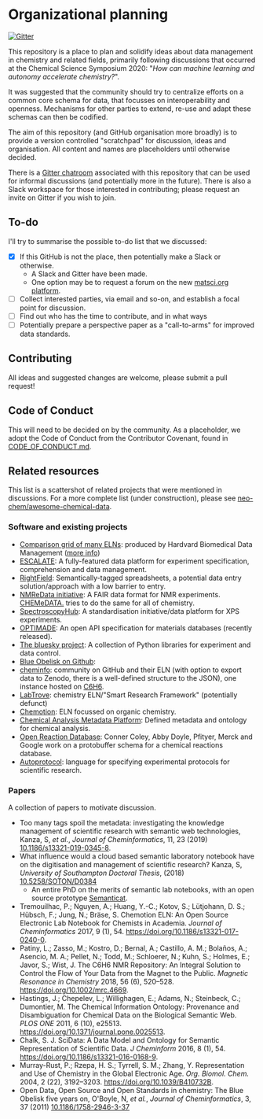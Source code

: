 # Organizational planning

[![Gitter](https://img.shields.io/gitter/room/neo-chem/org)](https://gitter.im/neo-chem-organising/community)

This repository is a place to plan and solidify ideas about data management in chemistry and related fields, primarily following discussions that occurred at the Chemical Science Symposium 2020: "_How can machine learning and autonomy accelerate chemistry?_".

It was suggested that the community should try to centralize efforts on a common core schema for data, that focusses on interoperability and openness. Mechanisms for other parties to extend, re-use and adapt these schemas can then be codified.

The aim of this repository (and GitHub organisation more broadly) is to provide a version controlled "scratchpad" for discussion, ideas and organisation.
All content and names are placeholders until otherwise decided.

There is a [Gitter chatroom](https://gitter.im/neo-chem-organising/community) associated with this repository that can be used for informal discussions (and potentially more in the future). There is also a Slack workspace for those interested in contributing; please request an invite on Gitter if you wish to join.

## To-do

I'll try to summarise the possible to-do list that we discussed:

- [X] If this GitHub is not the place, then potentially make a Slack or otherwise.
    - A Slack and Gitter have been made.
    - One option may be to request a forum on the new [matsci.org platform](https://matsci.org/).
- [ ] Collect interested parties, via email and so-on, and establish a focal point for discussion.
- [ ] Find out who has the time to contribute, and in what ways
- [ ] Potentially prepare a perspective paper as a "call-to-arms" for improved data standards.

## Contributing

All ideas and suggested changes are welcome, please submit a pull request!

## Code of Conduct

This will need to be decided on by the community. As a placeholder, we adopt the Code of Conduct from the Contributor Covenant, found in [CODE_OF_CONDUCT.md](CODE_OF_CONDUCT.md).

## Related resources

This list is a scattershot of related projects that were mentioned in discussions. For a more complete list (under construction), please see [neo-chem/awesome-chemical-data](https://github.com/neo-chem/awesome-chemical-data).

### Software and existing projects

- [Comparison grid of many ELNs](https://docs.google.com/spreadsheets/d/1ar8fgwagOh30E31EAPL-Gorwn_g6XNf81g3VDQnQ_I8/edit#gid=0): produced by Hardvard Biomedical Data Management ([more info](https://datamanagement.hms.harvard.edu/electronic-lab-notebooks))
- [ESCALATE](https://github.com/darkreactions/ESCALATE/): A fully-featured data platform for experiment specification, comprehension and data management.
- [RightField](https://rightfield.org.uk/): Semantically-tagged spreadsheets, a potential data entry solution/approach with a low barrier to entry.
- [NMReData initiative](http://nmredata.org/): A FAIR data format for NMR experiments. [CHEMeDATA.](https://github.com/CHEMeDATA) tries to do the same for all of chemistry.
- [SpectroscopyHub](https://spectroscopyhub.com/): A standardisation initiative/data platform for XPS experiments.
- [OPTIMADE](https://optimade.org): An open API specification for materials databases (recently released).
- [The bluesky project](https://blueskyproject.io/): A collection of Python libraries for experiment and data control.
- [Blue Obelisk on Github](https://blueobelisk.github.io/):
- [cheminfo](https://github.com/cheminfo): community on GitHub and their ELN (with option to export data to Zenodo, there is a well-defined structure to the JSON), one instance hosted on [C6H6](https://www.c6h6.org/).
- [LabTrove](http://labtrove.org/about/): chemistry ELN/"Smart Research Framework" (potentially defunct)
- [Chemotion](https://chemotion.net/): ELN focussed on organic chemistry.
- [Chemical Analysis Metadata Platform](http://champ-project.org/): Defined metadata and ontology for chemical analysis.
- [Open Reaction Database](https://github.com/Open-Reaction-Database): Conner Coley, Abby Doyle, Pfityer, Merck and Google work on a protobuffer schema for a chemical reactions database.
- [Autoprotocol](https://autoprotocol.org/specification/): language for specifying experimental protocols for scientific research.

### Papers

A collection of papers to motivate discussion.

- Too many tags spoil the metadata: investigating the knowledge management of scientific research with semantic web technologies, Kanza, S, _et al._, _Journal of Cheminformatics_, 11, 23 (2019) [10.1186/s13321-019-0345-8](https://dx.doi.org/10.1186/s13321-019-0345-8).
- What influence would a cloud based semantic laboratory notebook have on the digitisation and management of scientific research? Kanza, S, _University of Southampton Doctoral Thesis_, (2018) [10.5258/SOTON/D0384](http://dx.doi.org/10.5258/SOTON/D0384)
  - An entire PhD on the merits of semantic lab notebooks, with an open source prototype [Semanticat](https://github.com/samikanza/semanti-cat).
- Tremouilhac, P.; Nguyen, A.; Huang, Y.-C.; Kotov, S.; Lütjohann, D. S.; Hübsch, F.; Jung, N.; Bräse, S. Chemotion ELN: An Open Source Electronic Lab Notebook for Chemists in Academia. _Journal of Cheminformatics_ 2017, 9 (1), 54. https://doi.org/10.1186/s13321-017-0240-0.
- Patiny, L.; Zasso, M.; Kostro, D.; Bernal, A.; Castillo, A. M.; Bolaños, A.; Asencio, M. A.; Pellet, N.; Todd, M.; Schloerer, N.; Kuhn, S.; Holmes, E.; Javor, S.; Wist, J. The C6H6 NMR Repository: An Integral Solution to Control the Flow of Your Data from the Magnet to the Public. _Magnetic Resonance in Chemistry_ 2018, 56 (6), 520–528. https://doi.org/10.1002/mrc.4669.
- Hastings, J.; Chepelev, L.; Willighagen, E.; Adams, N.; Steinbeck, C.; Dumontier, M. The Chemical Information Ontology: Provenance and Disambiguation for Chemical Data on the Biological Semantic Web. _PLOS ONE_ 2011, 6 (10), e25513. https://doi.org/10.1371/journal.pone.0025513.
- Chalk, S. J. SciData: A Data Model and Ontology for Semantic Representation of Scientific Data. _J Cheminform_ 2016, 8 (1), 54. https://doi.org/10.1186/s13321-016-0168-9.
- Murray-Rust, P.; Rzepa, H. S.; Tyrrell, S. M.; Zhang, Y. Representation and Use of Chemistry in the Global Electronic Age. _Org. Biomol. Chem._ 2004, 2 (22), 3192–3203. https://doi.org/10.1039/B410732B.
- Open Data, Open Source and Open Standards in chemistry: The Blue Obelisk five years on, O'Boyle, N, _et al._, _Journal of Cheminformatics_, 3, 37 (2011) [10.1186/1758-2946-3-37](https://dx.doi.org/10.1186/1758-2946-3-37)
